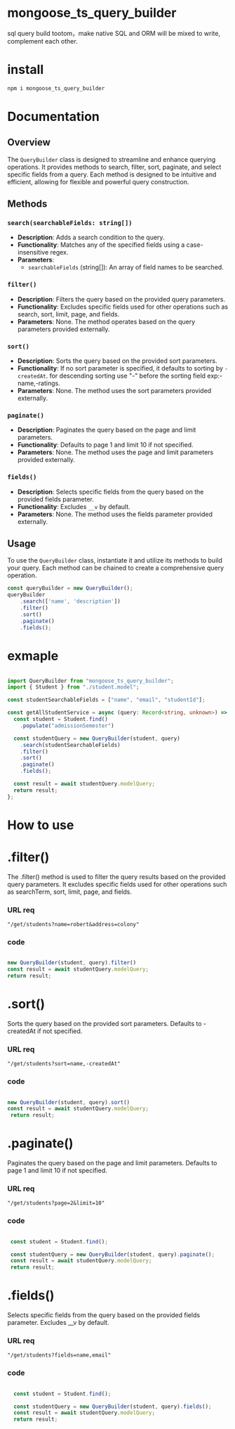 # mongoose_ts_query_builder

sql query build tootom，make native SQL and ORM will be mixed to write, complement each other.

# install

```sh
npm i mongoose_ts_query_builder
```

# Documentation

## Overview
The `QueryBuilder` class is designed to streamline and enhance querying operations. It provides methods to search, filter, sort, paginate, and select specific fields from a query. Each method is designed to be intuitive and efficient, allowing for flexible and powerful query construction.

## Methods

### `search(searchableFields: string[])`
- **Description**: Adds a search condition to the query.
- **Functionality**: Matches any of the specified fields using a case-insensitive regex.
- **Parameters**: 
  - `searchableFields` (string[]): An array of field names to be searched.

### `filter()`
- **Description**: Filters the query based on the provided query parameters.
- **Functionality**: Excludes specific fields used for other operations such as search, sort, limit, page, and fields.
- **Parameters**: None. The method operates based on the query parameters provided externally.

### `sort()`
- **Description**: Sorts the query based on the provided sort parameters.
- **Functionality**: If no sort parameter is specified, it defaults to sorting by `-createdAt`.
for descending sorting use "-" before the sorting field exp:-name,-ratings. 
- **Parameters**: None. The method uses the sort parameters provided externally.

### `paginate()`
- **Description**: Paginates the query based on the page and limit parameters.
- **Functionality**: Defaults to page 1 and limit 10 if not specified.
- **Parameters**: None. The method uses the page and limit parameters provided externally.

### `fields()`
- **Description**: Selects specific fields from the query based on the provided fields parameter.
- **Functionality**: Excludes `__v` by default.
- **Parameters**: None. The method uses the fields parameter provided externally.

## Usage
To use the `QueryBuilder` class, instantiate it and utilize its methods to build your query. Each method can be chained to create a comprehensive query operation.

```typescript
const queryBuilder = new QueryBuilder();
queryBuilder
    .search(['name', 'description'])
    .filter()
    .sort()
    .paginate()
    .fields();

```
# exmaple

```typescript

import QueryBuilder from "mongoose_ts_query_builder";
import { Student } from "./student.model";

const studentSearchableFields = ["name", "email", "studentId"];

const getAllStudentService = async (query: Record<string, unknown>) => {
  const student = Student.find()
    .populate("admissionSemester")

  const studentQuery = new QueryBuilder(student, query)
    .search(studentSearchableFields)
    .filter()
    .sort()
    .paginate()
    .fields();

  const result = await studentQuery.modelQuery;
  return result;
};

```
# How to use

# .filter()
The .filter() method is used to filter the query results based on the provided query parameters. It excludes specific fields used for other operations such as searchTerm, sort, limit, page, and fields.

### URL req
```url
"/get/students?name=robert&address=colony"
```

### code
```typescript

new QueryBuilder(student, query).filter()
const result = await studentQuery.modelQuery;
return result;

```

# .sort()
Sorts the query based on the provided sort parameters. Defaults to -createdAt if not specified.

### URL req
```url
"/get/students?sort=name,-createdAt"
```

### code
```typescript

new QueryBuilder(student, query).sort()
const result = await studentQuery.modelQuery;
 return result;

```

# .paginate()
Paginates the query based on the page and limit parameters. Defaults to page 1 and limit 10 if not specified.

### URL req
```url
"/get/students?page=2&limit=10"
```

### code
```typescript

 const student = Student.find();

 const studentQuery = new QueryBuilder(student, query).paginate();
 const result = await studentQuery.modelQuery;
 return result;

```

# .fields()
Selects specific fields from the query based on the provided fields parameter. Excludes __v by default.

### URL req
```url
"/get/students?fields=name,email"
```

### code
```typescript

  const student = Student.find();

  const studentQuery = new QueryBuilder(student, query).fields();
  const result = await studentQuery.modelQuery;
  return result;

```


